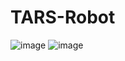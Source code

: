 # TARS-Robot

![image](https://github.com/user-attachments/assets/0ad4fd59-1d6a-4c72-a707-cc11f6edbf87)
![image](https://github.com/user-attachments/assets/d7fcbe2c-9a49-48cd-965b-a4867ddf846b)
